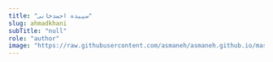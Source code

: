 ```yaml
--- 
title: "سپیده احمدخانی" 
slug: ahmadkhani 
subTitle: "null" 
role: "author" 
image: "https://raw.githubusercontent.com/asmaneh/asmaneh.github.io/master/assets/img/authors/ahmadkhani.jpg" 
--- 
```

